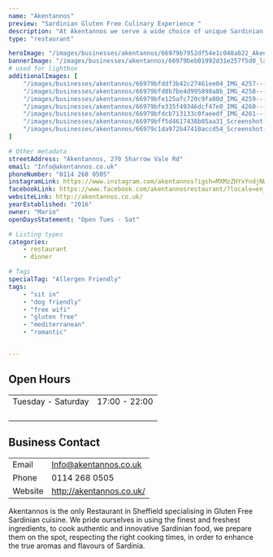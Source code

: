 ```yaml
---
name: "Akentannos"
preview: "Sardinian Gluten Free Culinary Experience "
description: "At Akentannos we serve a wide choice of unique Sardinian culinary dishes, capable of satisfying even the most demanding palates."
type: "restaurant"

heroImage: "/images/businesses/akentannos/66979b7952df54e1c048a622_Akentannos-Thumb.jpg"
bannerImage: "/images/businesses/akentannos/66979beb01992d31e257f5d0_laura-lugaresi-4o2gxfuD5BU-unsplash.jpg"
# used for lightbox
additionalImages: [
    "/images/businesses/akentannos/66979bfddf3b42c27461ee04_IMG_4257---Akentannos-Restaurant.jpeg",
    "/images/businesses/akentannos/66979bfd8b7be4d995890a8b_IMG_4258---Akentannos-Restaurant.jpeg",
    "/images/businesses/akentannos/66979bfe125afc720c9fa80d_IMG_4259---Akentannos-Restaurant.jpeg",
    "/images/businesses/akentannos/66979bfe335f49346dcf47e0_IMG_4260---Akentannos-Restaurant.jpeg",
    "/images/businesses/akentannos/66979bfdcb713133c0faeedf_IMG_4261---Akentannos-Restaurant.jpeg",
    "/images/businesses/akentannos/66979bff5d4617438b05aa31_Screenshot-2024-07-17-at-11.19.57.png",
    "/images/businesses/akentannos/66979c1da972b47410accd54_Screenshot-2024-07-17-at-11.19.11.png"
]

# Other metadata
streetAddress: "Akentannos, 270 Sharrow Vale Rd"
email: "Info@akentannos.co.uk"
phoneNumber: "0114 268 0505"
instagramLink: https://www.instagram.com/akentannos?igsh=MXMzZHYxYndjNW1yMw%3D%3D&utm_source=qr
facebookLink: https://www.facebook.com/akentannosrestaurant/?locale=en_GB
websiteLink: http://akentannos.co.uk/
yearEstablished: "2016"
owner: "Mario"
openDaysStatement: "Open Tues - Sat"

# Listing types
categories:
    - restaurant
    - dinner 

# Tags
specialTag: "Allergen Friendly"
tags:
    - "sit in"
    - "dog friendly"
    - "free wifi"
    - "gluten free"
    - "mediterranean"
    - "romantic"


---
```


## Open Hours

|                    |               |
| ------------------ | ------------- |
| Tuesday - Saturday | 17:00 - 22:00 |
|                    |               |
|                    |               |
|                    |               |
|                    |               |

## Business Contact

|         |                          |
| ------- | ------------------------ |
| Email   | Info@akentannos.co.uk    |
| Phone   | 0114 268 0505            |
| Website | http://akentannos.co.uk/ |

Akentannos is the only Restaurant in Sheffield specialising in Gluten Free Sardinian cuisine.
We pride ourselves in using the finest and freshest ingredients, to cook authentic and innovative Sardinian food, we prepare them on the spot, respecting the right cooking times, in order to enhance the true aromas and flavours of Sardinia.

